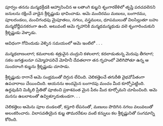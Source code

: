 ﻿పూర్వం తనను మన్మథక్రీడకి ఆహ్వానించిన ఆ లతాంగి కుబ్జని శృంగారకేళిలో తృప్తి పరచవలెనని జనులను రక్షించే వాడైన శ్రీకృష్ణుడు భావించాడు. ఆమె మందిరము మణులు, బంగారము, పూలదండలు, మంచిగంధపు మైపూతలు, నగలు, వస్త్రములు, ధూపములుతో విలసిల్లుతూ బహు మన్మథోద్దీపనకరంగా ఉంది. అటువంటి ఆమె గృహానికి మన్మథమన్మథుడు వలె శృంగారించుకుని శ్రీకృష్ణుడు వెళ్ళాడు. 

ఆవిధంగా గోవిందుడు వెళ్ళిన సమయంలో ఆమె ఇంటిలో . . . 

మన్మథబాణంలాగ; కమలాలకు శత్రువైన చంద్రుని కళలలాగ; కదలాడుతున్న మెరుపు తీగలాగ; సకల జగత్తులనూ సమ్మోహపరిచే మోహినీ దేవతలాగా తన గృహంలో వెలిగిపోతూ ఉన్న ఆ సుందరాంగి కుబ్జను శ్రీకృష్ణుడు చూసాడు. 

శ్రీకృష్ణుడు రాగానే ఆమె సంభ్రమంతో దిగ్గున లేచింది. చెలికత్తెలచే తగురీతి వైభవోపేతంగా ఉపచారాలు చేయించింది. ఆయనను అందమైన బంగారపు మంచం మీద కూర్చోపెట్టింది. ఉద్ధవుడిని మిక్కిలి ప్రీతితో పూజించి ప్రకాశవంత మైన పీఠం మీద కూర్చోమని చూపించింది. ఆమె మనసు ఉబలాటంతో ఉవ్విళ్ళూరుతుండగా. . . 

చెలికత్తెలు ఆమెను పూల దండలతో, కస్తూరి లేపనంతో, మణులు పొదిగిన నగలు వలువలుతో అలంకరించారు. విలాసవతియైన కుబ్జ తామరరేకుల వంటి కన్నులు కల శ్రీకృష్ణునితో సంగమాన్ని కోరింది. 

